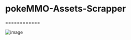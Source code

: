 # pokeMMO-Assets-Scrapper
============

![image](https://user-images.githubusercontent.com/4467386/31590291-0e8f665a-b238-11e7-8599-2e439ea7bd58.png)
